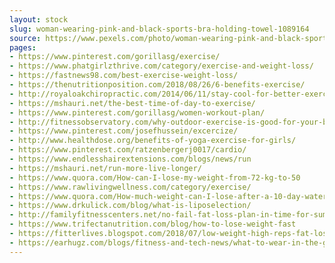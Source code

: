 ```yaml
---
layout: stock
slug: woman-wearing-pink-and-black-sports-bra-holding-towel-1089164
source: https://www.pexels.com/photo/woman-wearing-pink-and-black-sports-bra-holding-towel-1089164/
pages:
- https://www.pinterest.com/gorillasg/exercise/
- https://www.phatgirlzthrive.com/category/exercise-and-weight-loss/
- https://fastnews98.com/best-exercise-weight-loss/
- https://thenutritionposition.com/2018/08/26/6-benefits-exercise/
- http://royaloakchiropractic.com/2014/06/11/stay-cool-for-better-exercise-performance-and-safety
- https://mshauri.net/the-best-time-of-day-to-exercise/
- https://www.pinterest.com/gorillasg/women-workout-plan/
- http://fitnessobservatory.com/why-outdoor-exercise-is-good-for-your-body/
- https://www.pinterest.com/josefhussein/excercize/
- http://www.healthdose.org/benefits-of-yoga-exercise-for-girls/
- https://www.pinterest.com/ratzenbergerj0017/cardio/
- https://www.endlesshairextensions.com/blogs/news/run
- https://mshauri.net/run-more-live-longer/
- https://www.quora.com/How-can-I-lose-my-weight-from-72-kg-to-50
- https://www.rawlivingwellness.com/category/exercise/
- https://www.quora.com/How-much-weight-can-I-lose-after-a-10-day-water-fast
- https://www.drkulick.com/blog/what-is-liposelection/
- http://familyfitnesscenters.net/no-fail-fat-loss-plan-in-time-for-summer/
- https://www.trifectanutrition.com/blog/how-to-lose-weight-fast
- https://fitterlives.blogspot.com/2018/07/low-weight-high-reps-fat-loss-hiit.html
- https://earhugz.com/blogs/fitness-and-tech-news/what-to-wear-in-the-gym-female
---
```

